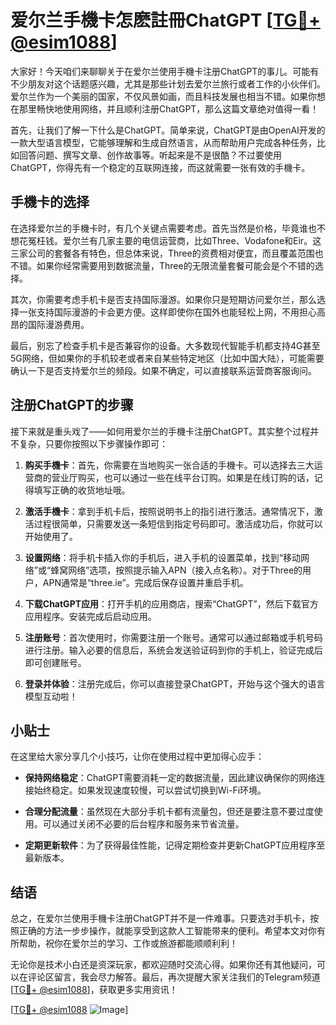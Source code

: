 # 爱尔兰手機卡怎麽註冊ChatGPT [[TG💪+ @esim1088](https://t.me/s/esim1088)]

大家好！今天咱们来聊聊关于在爱尔兰使用手機卡注册ChatGPT的事儿。可能有不少朋友对这个话题感兴趣，尤其是那些计划去爱尔兰旅行或者工作的小伙伴们。爱尔兰作为一个美丽的国家，不仅风景如画，而且科技发展也相当不错。如果你想在那里畅快地使用网络，并且顺利注册ChatGPT，那么这篇文章绝对值得一看！

首先，让我们了解一下什么是ChatGPT。简单来说，ChatGPT是由OpenAI开发的一款大型语言模型，它能够理解和生成自然语言，从而帮助用户完成各种任务，比如回答问题、撰写文章、创作故事等。听起来是不是很酷？不过要使用ChatGPT，你得先有一个稳定的互联网连接，而这就需要一张有效的手機卡。

## 手機卡的选择

在选择爱尔兰的手機卡时，有几个关键点需要考虑。首先当然是价格，毕竟谁也不想花冤枉钱。爱尔兰有几家主要的电信运营商，比如Three、Vodafone和Eir。这三家公司的套餐各有特色，但总体来说，Three的资费相对便宜，而且覆盖范围也不错。如果你经常需要用到数据流量，Three的无限流量套餐可能会是个不错的选择。

其次，你需要考虑手机卡是否支持国际漫游。如果你只是短期访问爱尔兰，那么选择一张支持国际漫游的卡会更方便。这样即使你在国外也能轻松上网，不用担心高昂的国际漫游费用。

最后，别忘了检查手机卡是否兼容你的设备。大多数现代智能手机都支持4G甚至5G网络，但如果你的手机较老或者来自某些特定地区（比如中国大陆），可能需要确认一下是否支持爱尔兰的频段。如果不确定，可以直接联系运营商客服询问。

## 注册ChatGPT的步骤

接下来就是重头戏了——如何用爱尔兰的手機卡注册ChatGPT。其实整个过程并不复杂，只要你按照以下步骤操作即可：

1. **购买手機卡**：首先，你需要在当地购买一张合适的手機卡。可以选择去三大运营商的营业厅购买，也可以通过一些在线平台订购。如果是在线订购的话，记得填写正确的收货地址哦。

2. **激活手機卡**：拿到手机卡后，按照说明书上的指引进行激活。通常情况下，激活过程很简单，只需要发送一条短信到指定号码即可。激活成功后，你就可以开始使用了。

3. **设置网络**：将手机卡插入你的手机后，进入手机的设置菜单，找到“移动网络”或“蜂窝网络”选项，按照提示输入APN（接入点名称）。对于Three的用户，APN通常是“three.ie”。完成后保存设置并重启手机。

4. **下载ChatGPT应用**：打开手机的应用商店，搜索“ChatGPT”，然后下载官方应用程序。安装完成后启动应用。

5. **注册账号**：首次使用时，你需要注册一个账号。通常可以通过邮箱或手机号码进行注册。输入必要的信息后，系统会发送验证码到你的手机上，验证完成后即可创建账号。

6. **登录并体验**：注册完成后，你可以直接登录ChatGPT，开始与这个强大的语言模型互动啦！

## 小贴士

在这里给大家分享几个小技巧，让你在使用过程中更加得心应手：

- **保持网络稳定**：ChatGPT需要消耗一定的数据流量，因此建议确保你的网络连接始终稳定。如果发现速度较慢，可以尝试切换到Wi-Fi环境。
  
- **合理分配流量**：虽然现在大部分手机卡都有流量包，但还是要注意不要过度使用。可以通过关闭不必要的后台程序和服务来节省流量。

- **定期更新软件**：为了获得最佳性能，记得定期检查并更新ChatGPT应用程序至最新版本。

## 结语

总之，在爱尔兰使用手機卡注册ChatGPT并不是一件难事。只要选对手机卡，按照正确的方法一步步操作，就能享受到这款人工智能带来的便利。希望本文对你有所帮助，祝你在爱尔兰的学习、工作或旅游都能顺顺利利！

无论你是技术小白还是资深玩家，都欢迎随时交流心得。如果你还有其他疑问，可以在评论区留言，我会尽力解答。最后，再次提醒大家关注我们的Telegram频道[[TG💪+ @esim1088](https://t.me/s/esim1088)]，获取更多实用资讯！

[[TG💪+ @esim1088](https://t.me/s/esim1088) ![Image](https://i.postimg.cc/4NQfJmqS/Snipaste-2025-05-13-00-14-12.png)]
